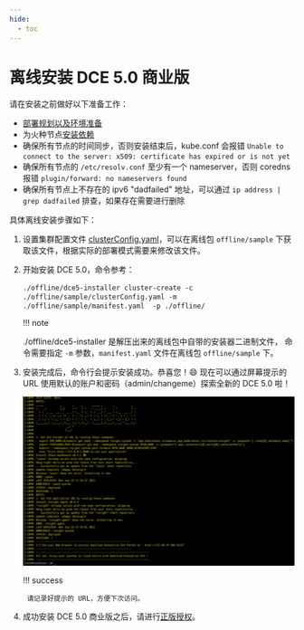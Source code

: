 ```yaml
---
hide:
  - toc
---
```


# 离线安装 DCE 5.0 商业版

请在安装之前做好以下准备工作：

- [部署规划以及环境准备](deploy-plan.md)
- 为火种节点[安装依赖](../install-tools.md)
- 确保所有节点的时间同步，否则安装结束后，kube.conf 会报错 `Unable to connect to the server: x509: certificate has expired or is not yet`
- 确保所有节点的 `/etc/resolv.conf` 至少有一个 nameserver，否则 coredns 报错 `plugin/forward: no nameservers found`
- 确保所有节点上不存在的 ipv6  "dadfailed" 地址，可以通过 `ip address | grep dadfailed` 排查，如果存在需要进行删除

具体离线安装步骤如下：

1. 设置集群配置文件 [clusterConfig.yaml](clusterconfig.md)，可以在离线包 `offline/sample` 下获取该文件，根据实际的部署模式需要来修改该文件。

1. 开始安装 DCE 5.0，命令参考：

    ```shell
    ./offline/dce5-installer cluster-create -c ./offline/sample/clusterConfig.yaml -m ./offline/sample/manifest.yaml  -p ./offline/
    ```

    !!! note

    ./offline/dce5-installer 是解压出来的离线包中自带的安装器二进制文件，
    命令需要指定 `-m` 参数，`manifest.yaml` 文件在离线包 `offline/sample` 下。

1. 安装完成后，命令行会提示安装成功。恭喜您！:smile: 现在可以通过屏幕提示的 URL 使用默认的账户和密码（admin/changeme）探索全新的 DCE 5.0 啦！

    ![success](../images/success.png)

    !!! success

        请记录好提示的 URL，方便下次访问。

1. 成功安装 DCE 5.0 商业版之后，请进行[正版授权](https://qingflow.com/f/e3291647)。
